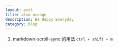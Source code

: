 ```yaml
---
layout: post
title: atom useage
description: Be Happy Everyday
category: blog
---
```


1. markdown-scroll-sync 的用法 `ctrl + shift + m`
